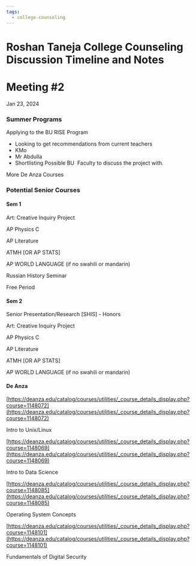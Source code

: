 ```yaml
---
tags:
  - college-counseling
---
```




# Roshan Taneja College Counseling Discussion Timeline and Notes

# Meeting #2
Jan 23, 2024

### Summer Programs
Applying to the BU RISE Program

- Looking to get recommendations from current teachers
- KMo
- Mr Abdulla
- Shortlisting Possible BU  Faculty to discuss the project with.

More De Anza Courses

### Potential Senior Courses

#### Sem 1

Art: Creative Inquiry Project

AP Physics C

AP Literature

ATMH [OR AP STATS]

AP WORLD LANGUAGE (if no swahili or mandarin)

Russian History Seminar

Free Period

#### Sem 2

Senior Presentation/Research [SHIS] - Honors

Art: Creative Inquiry Project

AP Physics C

AP Literature

ATMH [OR AP STATS]

AP WORLD LANGUAGE (if no swahili or mandarin)

#### De Anza

[https://deanza.edu/catalog/courses/utilities/_course_details_display.php?course=1148072](https://deanza.edu/catalog/courses/utilities/_course_details_display.php?course=1148072)

Intro to Unix/Linux

[https://deanza.edu/catalog/courses/utilities/_course_details_display.php?course=1148069](https://deanza.edu/catalog/courses/utilities/_course_details_display.php?course=1148069)

Intro to Data Science

[https://deanza.edu/catalog/courses/utilities/_course_details_display.php?course=1148085](https://deanza.edu/catalog/courses/utilities/_course_details_display.php?course=1148085)

Operating System Concepts

[https://deanza.edu/catalog/courses/utilities/_course_details_display.php?course=1148101](https://deanza.edu/catalog/courses/utilities/_course_details_display.php?course=1148101)

Fundamentals of Digital Security
